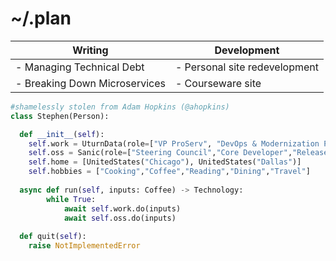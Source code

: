 ~/.plan
=======

| Writing                      | Development                 |
|------------------------------|-----------------------------|
|- Managing Technical Debt     |- Personal site redevelopment|
|- Breaking Down Microservices |- Courseware site            |

```py
#shamelessly stolen from Adam Hopkins (@ahopkins)
class Stephen(Person):

  def __init__(self):
    self.work = UturnData(role=["VP ProServ", "DevOps & Modernization Practice Lead"]
    self.oss = Sanic(role=["Steering Council","Core Developer","Release Manager"])
    self.home = [UnitedStates("Chicago"), UnitedStates("Dallas")]
    self.hobbies = ["Cooking","Coffee","Reading","Dining","Travel"]
   
  async def run(self, inputs: Coffee) -> Technology:
		while True:
			await self.work.do(inputs)
			await self.oss.do(inputs)
  
  def quit(self):
    raise NotImplementedError


```
